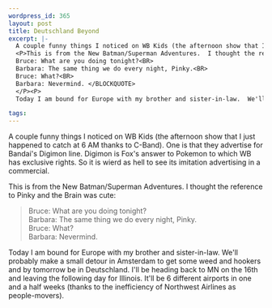 ```yaml
--- 
wordpress_id: 365
layout: post
title: Deutschland Beyond
excerpt: |-
  A couple funny things I noticed on WB Kids (the afternoon show that I just happened to catch at 6 AM thanks to C-Band).  One is that they advertise for Bandai's Digimon line.  Digimon is Fox's answer to Pokemon to which WB has exclusive rights.  So it is wierd as hell to see its imitation advertising in a commercial.
  <P>This is from the New Batman/Superman Adventures.  I thought the reference to Pinky and the Brain was cute:<Blockquote>
  Bruce: What are you doing tonight?<BR>
  Barbara: The same thing we do every night, Pinky.<BR>
  Bruce: What?<BR>
  Barbara: Nevermind. </BLOCKQUOTE>
  </P><P>
  Today I am bound for Europe with my brother and sister-in-law.  We'll probably make a small detour in Amsterdam to get some weed and hookers and by tomorrow be in Deutschland.  I'll be heading back to MN on the 16th and leaving the following day for Illinois.  It'll be 6 different airports in one and a half weeks (thanks to the inefficiency of Northwest Airlines as people-movers).

tags: 
---
```


A couple funny things I noticed on WB Kids (the afternoon show that I just happened to catch at 6 AM thanks to C-Band).  One is that they advertise for Bandai's Digimon line.  Digimon is Fox's answer to Pokemon to which WB has exclusive rights.  So it is wierd as hell to see its imitation advertising in a commercial.
<P>This is from the New Batman/Superman Adventures.  I thought the reference to Pinky and the Brain was cute:<Blockquote>
Bruce: What are you doing tonight?<BR>
Barbara: The same thing we do every night, Pinky.<BR>
Bruce: What?<BR>
Barbara: Nevermind. </BLOCKQUOTE>
</P><P>
Today I am bound for Europe with my brother and sister-in-law.  We'll probably make a small detour in Amsterdam to get some weed and hookers and by tomorrow be in Deutschland.  I'll be heading back to MN on the 16th and leaving the following day for Illinois.  It'll be 6 different airports in one and a half weeks (thanks to the inefficiency of Northwest Airlines as people-movers).
